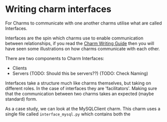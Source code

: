 # Writing charm interfaces

For Charms to communicate with one another charms utilise what are called Interfaces.

Interfaces are the spin which charms use to enable communication between relationships, if you read the [Charm Writing Guide](./charmsindetail.md#what%20are%20interfaces) then you will have seen some illustrations on how charms communicate with each other.

There are two components to Charm Interfaces:

- Clients
- Servers (TODO: Should this be servers??) (TODO: Check Naming)

Interfaces take a structure much like charms themselves, but taking on different roles. In the case of interfaces they are 'facilitators'. Making sure that the communication between two charms takes an expected (maybe standard) form.

As a case study, we can look at the MySQLClient charm. This charm uses a single file called `interface_mysql.py` which contains both the
